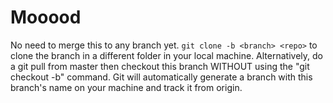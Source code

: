 # Mooood

No need to merge this to any branch yet. `git clone -b <branch> <repo>` to clone the branch in a different folder in your local machine. Alternatively, do a git pull from master then checkout this branch WITHOUT using the "git checkout -b" command. Git will automatically generate a branch with this branch's name on your machine and track it from origin. 
